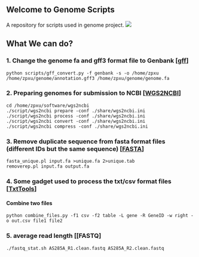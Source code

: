 ## Welcome to Genome Scripts

A repository for scripts used in genome project.
![](https://raw.githubusercontent.com/wiki/tiramisutes/blog_image/genome_scripts.png)
## What We can do?
### 1. Change the genome fa and gff3 format file to Genbank [[gff](https://github.com/tiramisutes/Genome_Scripts/tree/master/gff)]
```
python scripts/gff_convert.py -f genbank -s -o /home/zpxu /home/zpxu/genome/annotation.gff3 /home/zpxu/genome/genome.fa
```
### 2. Preparing genomes for submission to NCBI [[WGS2NCBI](https://github.com/tiramisutes/Genome_Scripts/tree/master/wgs2ncbi)]
```
cd /home/zpxu/software/wgs2ncbi
./script/wgs2ncbi prepare -conf ./share/wgs2ncbi.ini
./script/wgs2ncbi process -conf ./share/wgs2ncbi.ini
./script/wgs2ncbi convert -conf ./share/wgs2ncbi.ini
./script/wgs2ncbi compress -conf ./share/wgs2ncbi.ini
```
### 3. Remove duplicate sequence from fasta format files (different IDs but the same sequence) [[FASTA](https://github.com/tiramisutes/Genome_Scripts/tree/master/FASTA)]
```
fasta_unique.pl input.fa >unique.fa 2>unique.tab
removerep.pl input.fa output.fa
```
### 4. Some gadget used to process the txt/csv format files [[TxtTools](https://github.com/tiramisutes/Genome_Scripts/tree/master/TxtTools)]
#### Combine two files
```
python combine_files.py -f1 csv -f2 table -L gene -R GeneID -w right -o out.csv file1 file2
```
### 5. average read length [[FASTQ]
```
./fastq_stat.sh AS285A_R1.clean.fastq AS285A_R2.clean.fastq
```
